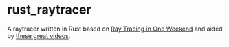 # rust_raytracer

A raytracer written in Rust based on [Ray Tracing in One Weekend](https://raytracing.github.io/books/RayTracingInOneWeekend.html#thevec3class)
and aided by [these great videos](https://www.youtube.com/watch?v=hNBxqsZiFVs).
